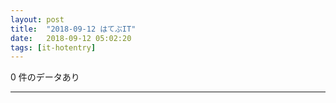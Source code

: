 ```yaml
---
layout: post
title:  "2018-09-12 はてぶIT"
date:   2018-09-12 05:02:20
tags: [it-hotentry]
---
```

0 件のデータあり

<hr>
